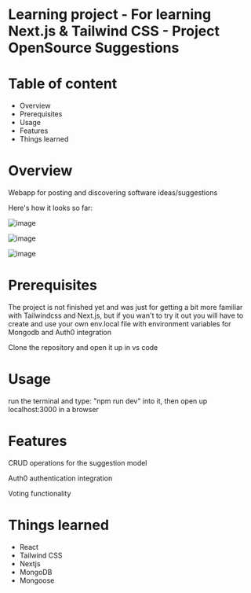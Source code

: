 # Learning project - For learning Next.js & Tailwind CSS - Project OpenSource Suggestions

# Table of content

- Overview
- Prerequisites
- Usage
- Features
- Things learned

# Overview

Webapp for posting and discovering software ideas/suggestions

Here's how it looks so far:

![image](https://github.com/IanStroemkjaerJensen/oss-app/assets/82367076/83d67ebd-9c93-4776-a1c2-20529e604ce2)





![image](https://github.com/IanStroemkjaerJensen/oss-app/assets/82367076/abc45f6b-7a2a-4577-9e48-9c4c497b1f2e)

![image](https://github.com/user-attachments/assets/1df24f38-8e99-4e0d-82f2-da7941247a0a)





# Prerequisites

The project is not finished yet and was just for getting a bit more familiar with Tailwindcss and Next.js, but if you wan't to try it out you will have to create and use your own env.local file with environment variables for Mongodb and Auth0 integration

Clone the repository and open it up in vs code

# Usage

run the terminal and type: "npm run dev" into it, then open up localhost:3000 in a browser

# Features

CRUD operations for the suggestion model

Auth0 authentication integration

Voting functionality

# Things learned

- React
- Tailwind CSS
- Nextjs
- MongoDB
- Mongoose
